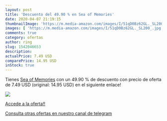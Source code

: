 ```yaml
---
layout: post
title: 'Descuento del 49.90 % en Sea of Memories'
date: 2020-04-07 21:19:15
thumbnailImage: 'https://m.media-amazon.com/images/I/51qD0Bz62GL._SL200_.jpg'
images: [ 'https://m.media-amazon.com/images/I/51qD0Bz62GL._SL200_.jpg' ]
comments: true
category: ofertas
author: ring
slug: 1542046653
description:
actualPrice: 7.49 USD
comparePrice: 14.95 USD
inStock: true
---
```


Tienes [Sea of Memories](https://www.amazon.com/dp/1542046653/?tag=redken08-20) con un 49.90 % de descuento con precio de oferta de 7.49 USD (original: 14.95 USD) en el siguiente enlace!

[![](https://m.media-amazon.com/images/I/51qD0Bz62GL._SL200_.jpg)](https://www.amazon.com/dp/1542046653/?tag=redken08-20)

[Accede a la oferta!!](https://www.amazon.com/dp/1542046653/?tag=redken08-20)

[Consulta otras ofertas en nuestro canal de telegram](https://t.me/s/ofertas25)

